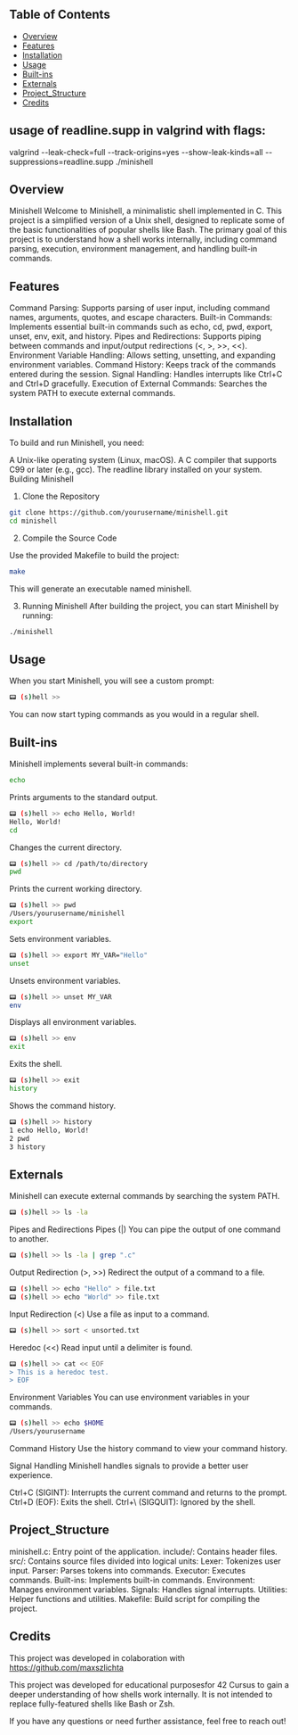 ## Table of Contents
- [Overview](#overview)
- [Features](#features)
- [Installation](#installation)
- [Usage](#usage)
- [Built-ins](#built-ins)
- [Externals](#externals)
- [Project_Structure](#project_structure)
- [Credits](#credits)

## usage of readline.supp in valgrind with flags:
valgrind --leak-check=full --track-origins=yes --show-leak-kinds=all --suppressions=readline.supp ./minishell

## Overview
Minishell
Welcome to Minishell, a minimalistic shell implemented in C. This project is a simplified version of a Unix shell, designed to replicate some of the basic functionalities of popular shells like Bash. The primary goal of this project is to understand how a shell works internally, including command parsing, execution, environment management, and handling built-in commands.


## Features
Command Parsing: Supports parsing of user input, including command names, arguments, quotes, and escape characters.
Built-in Commands: Implements essential built-in commands such as echo, cd, pwd, export, unset, env, exit, and history.
Pipes and Redirections: Supports piping between commands and input/output redirections (<, >, >>, <<).
Environment Variable Handling: Allows setting, unsetting, and expanding environment variables.
Command History: Keeps track of the commands entered during the session.
Signal Handling: Handles interrupts like Ctrl+C and Ctrl+D gracefully.
Execution of External Commands: Searches the system PATH to execute external commands.

## Installation
To build and run Minishell, you need:

A Unix-like operating system (Linux, macOS).
A C compiler that supports C99 or later (e.g., gcc).
The readline library installed on your system.
Building Minishell

1. Clone the Repository

```bash
git clone https://github.com/yourusername/minishell.git
cd minishell
```
2. Compile the Source Code

Use the provided Makefile to build the project:

```bash
make
```
This will generate an executable named minishell.

3. Running Minishell
After building the project, you can start Minishell by running:

```bash
./minishell
```

## Usage
When you start Minishell, you will see a custom prompt:

```bash
📟 (s)hell >>
```
You can now start typing commands as you would in a regular shell.

## Built-ins
Minishell implements several built-in commands:
```bash
echo
```
Prints arguments to the standard output.

```bash
📟 (s)hell >> echo Hello, World!
Hello, World!
cd
```
Changes the current directory.

```bash
📟 (s)hell >> cd /path/to/directory
pwd
```
Prints the current working directory.

```bash
📟 (s)hell >> pwd
/Users/yourusername/minishell
export
```
Sets environment variables.

```bash
📟 (s)hell >> export MY_VAR="Hello"
unset
```
Unsets environment variables.

```bash
📟 (s)hell >> unset MY_VAR
env
```
Displays all environment variables.

```bash
📟 (s)hell >> env
exit
```
Exits the shell.

```bash
📟 (s)hell >> exit
history
```
Shows the command history.

```bash
📟 (s)hell >> history
1 echo Hello, World!
2 pwd
3 history
```
## Externals
Minishell can execute external commands by searching the system PATH.

```bash
📟 (s)hell >> ls -la
```
Pipes and Redirections
Pipes (|)
You can pipe the output of one command to another.

```bash
📟 (s)hell >> ls -la | grep ".c"
```
Output Redirection (>, >>)
Redirect the output of a command to a file.

```bash
📟 (s)hell >> echo "Hello" > file.txt
📟 (s)hell >> echo "World" >> file.txt
```
Input Redirection (<)
Use a file as input to a command.

```bash
📟 (s)hell >> sort < unsorted.txt
```
Heredoc (<<)
Read input until a delimiter is found.

```bash
📟 (s)hell >> cat << EOF
> This is a heredoc test.
> EOF
```
Environment Variables
You can use environment variables in your commands.

```bash
📟 (s)hell >> echo $HOME
/Users/yourusername
```
Command History
Use the history command to view your command history.

Signal Handling
Minishell handles signals to provide a better user experience.

Ctrl+C (SIGINT): Interrupts the current command and returns to the prompt.
Ctrl+D (EOF): Exits the shell.
Ctrl+\ (SIGQUIT): Ignored by the shell.

## Project_Structure
minishell.c: Entry point of the application.
include/: Contains header files.
src/: Contains source files divided into logical units:
Lexer: Tokenizes user input.
Parser: Parses tokens into commands.
Executor: Executes commands.
Built-ins: Implements built-in commands.
Environment: Manages environment variables.
Signals: Handles signal interrupts.
Utilities: Helper functions and utilities.
Makefile: Build script for compiling the project.

## Credits

This project was developed in colaboration with https://github.com/maxszlichta

This project was developed for educational purposesfor 42 Cursus to gain a deeper understanding of how shells work internally. It is not intended to replace fully-featured shells like Bash or Zsh.

If you have any questions or need further assistance, feel free to reach out!